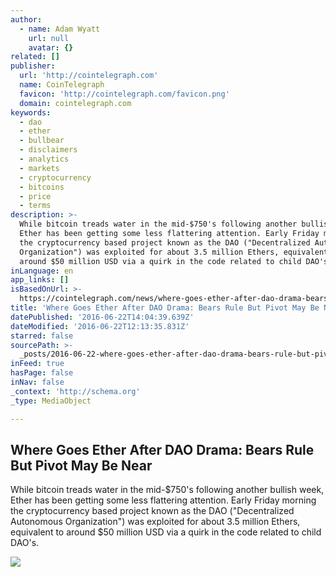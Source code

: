 ```yaml
---
author:
  - name: Adam Wyatt
    url: null
    avatar: {}
related: []
publisher:
  url: 'http://cointelegraph.com'
  name: CoinTelegraph
  favicon: 'http://cointelegraph.com/favicon.png'
  domain: cointelegraph.com
keywords:
  - dao
  - ether
  - bullbear
  - disclaimers
  - analytics
  - markets
  - cryptocurrency
  - bitcoins
  - price
  - terms
description: >-
  While bitcoin treads water in the mid-$750's following another bullish week,
  Ether has been getting some less flattering attention. Early Friday morning
  the cryptocurrency based project known as the DAO ("Decentralized Autonomous
  Organization") was exploited for about 3.5 million Ethers, equivalent to
  around $50 million USD via a quirk in the code related to child DAO's.
inLanguage: en
app_links: []
isBasedOnUrl: >-
  https://cointelegraph.com/news/where-goes-ether-after-dao-drama-bears-rule-but-pivot-may-be-near
title: 'Where Goes Ether After DAO Drama: Bears Rule But Pivot May Be Near'
datePublished: '2016-06-22T14:04:39.639Z'
dateModified: '2016-06-22T12:13:35.831Z'
starred: false
sourcePath: >-
  _posts/2016-06-22-where-goes-ether-after-dao-drama-bears-rule-but-pivot-may-b.md
inFeed: true
hasPage: false
inNav: false
_context: 'http://schema.org'
_type: MediaObject

---
```

<article style=""><h1>Where Goes Ether After DAO Drama: Bears Rule But Pivot May Be Near</h1><p>While bitcoin treads water in the mid-$750's following another bullish week, Ether has been getting some less flattering attention. Early Friday morning the cryptocurrency based project known as the DAO ("Decentralized Autonomous Organization") was exploited for about 3.5 million Ethers, equivalent to around $50 million USD via a quirk in the code related to child DAO's.</p><img src="http://cointelegraph.com/storage/uploads/view/810927198f5f0c57f27346a7cd38c9ec.jpg" /></article>